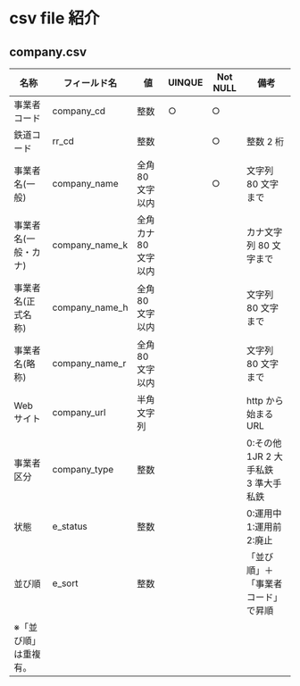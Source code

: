 # csv file 紹介

## company.csv

| 名称                  | フィールド名   | 値                   | UINQUE | Not NULL | 備考                                     |
| --------------------- | -------------- | -------------------- | ------ | -------- | ---------------------------------------- |
| 事業者コード          | company_cd     | 整数                 | ○      | ○        |                                          |
| 鉄道コード            | rr_cd          | 整数                 |        | ○        | 整数 2 桁                                |
| 事業者名(一般)        | company_name   | 全角 80 文字以内     |        | ○        | 文字列 80 文字まで                       |
| 事業者名(一般・カナ)  | company_name_k | 全角カナ 80 文字以内 |        |          | カナ文字列 80 文字まで                   |
| 事業者名(正式名称)    | company_name_h | 全角 80 文字以内     |        |          | 文字列 80 文字まで                       |
| 事業者名(略称)        | company_name_r | 全角 80 文字以内     |        |          | 文字列 80 文字まで                       |
| Web サイト            | company_url    | 半角文字列           |        |          | http から始まる URL                      |
| 事業者区分            | company_type   | 整数                 |        |          | 0:その他　 1JR 2 大手私鉄　 3 準大手私鉄 |
| 状態                  | e_status       | 整数                 |        |          | 0:運用中　 1:運用前　 2:廃止             |
| 並び順                | e_sort         | 整数                 |        |          | 「並び順」＋「事業者コード」で昇順       |
| ※「並び順」は重複有。 |
